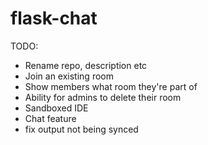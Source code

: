 # flask-chat

TODO:
- Rename repo, description etc
- Join an existing room
- Show members what room they're part of
- Ability for admins to delete their room
- Sandboxed IDE
- Chat feature
- fix output not being synced